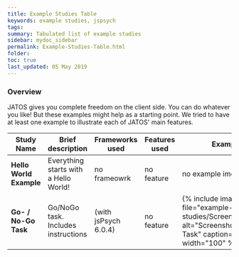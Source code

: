 ```yaml
---
title: Example Studies Table
keywords: example studies, jspsych
tags:
summary: Tabulated list of example studies 
sidebar: mydoc_sidebar
permalink: Example-Studies-Table.html
folder:
toc: true
last_updated: 05 May 2019
---
```


### Overview
JATOS gives you complete freedom on the client side. You can do whatever you like! But these examples might help as a starting point. We tried to have at least one example to illustrate each of JATOS' main features. 

| Study Name             | Brief description   | Frameworks used | Features used    | Example image  |
|-------------------|-------------------|-------------------|-------------------|-------------------|
| **Hello World Example** | Everything starts with a Hello World! | no frameowrk | no feature| no example img |
| **Go- / No-Go Task** | Go/NoGo task. Includes instructions |  (with jsPsych 6.0.4) | no feature|  {% include image.html file="example-studies/Screenshot_gonogo.png" alt="Screenshot Go- / No-Go Task" caption="" max-width="100" %} |
